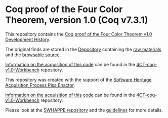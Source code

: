 # Coq proof of the Four Color Theorem, version 1.0 (Coq v7.3.1)

This repository contains the [Coq proof of the Four Color Theorem v1.0
Development History](https://github.com/BapMel/4CT-coq-v1.0/tree/SourceCode/).

The original finds are stored in the [Depository](https://github.com/BapMel/4CT-coq-v1.0-Depository) 
containing the
[raw materials](https://github.com/BapMel/4CT-coq-v1.0-Depository/tree/master/raw_materials) and the
[browsable source](https://github.com/BapMel/4CT-coq-v1.0-Depository/tree/master/browsable_source).

[Information on the acquisition of this code](https://github.com/BapMel/4CT-coq-v1.0-Workbench/tree/master/metadata) can be found in the [4CT-coq-v1.0-Workbench](https://github.com/BapMel/4CT-coq-v1.0-Workbench) repository.

This repository was created with the support of the 
[Software Heritage Acquisition Process Pisa Enactor](https://github.com/Unipisa/SWHAPPE).

[Information on the acquisition of this code](https://github.com/BapMel/4CT-coq-v1.0-Workbench/tree/master/metadata) can be found in the [4CT-coq-v1.0-Workbench](https://github.com/BapMel/4CT-coq-v1.0-Workbench) repository.

Please look at the [SWHAPPE repository](https://github.com/Unipisa/SWHAPPE/blob/master/README.md) and the [guidelines](https://github.com/SoftwareHeritage/swhapguide/blob/master/SWHAP%40Pisa.pdf)  for more details. 
